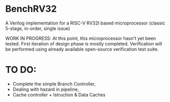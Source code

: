 # BenchRV32
A Verilog implementation for a RISC-V RV32I based microprocessor (classic 5-stage, in-order, single issue)

WORK IN PROGRESS: At this point, this microprocessor hasn't yet been tested. First iteration of design phase is mostly completed. 
Verification will be performed using already available open-source verification test suite.

# TO DO:
  - Complete the simple Branch Controller,
  - Dealing with hazard in pipeline,
  - Cache controller + Istruction & Data Caches